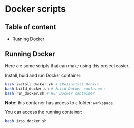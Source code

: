 # Docker scripts
## Table of content
-  [Running Docker](#main_cont)

## Running Docker <a name="main_cont"></a>
Here are some scripts that can make using this project easier.

Install, buid and run Docker container:

```bash 
bash install_docker.sh # (Re)install Docker
bash build_docker.sh # Build Docker container:
bash run_docker.sh # Run Docker container
```
**Note:** this container has access to a folder: `workspace`

You can access the running container:
```bash
bash into_docker.sh
```